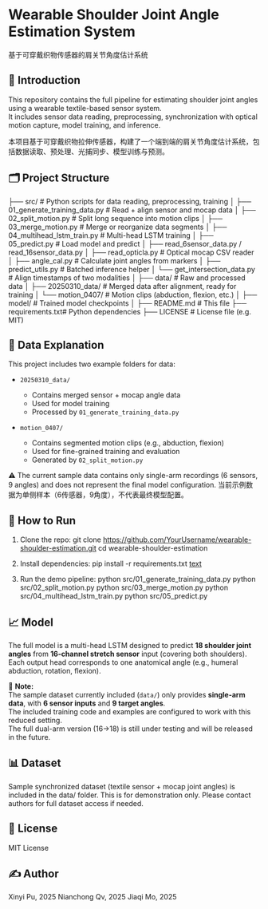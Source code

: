 # Wearable Shoulder Joint Angle Estimation System  
基于可穿戴织物传感器的肩关节角度估计系统

## 📌 Introduction  
This repository contains the full pipeline for estimating shoulder joint angles using a wearable textile-based sensor system.  
It includes sensor data reading, preprocessing, synchronization with optical motion capture, model training, and inference.  

本项目基于可穿戴织物拉伸传感器，构建了一个端到端的肩关节角度估计系统，包括数据读取、预处理、光捕同步、模型训练与预测。

## 🗂️ Project Structure

├── src/ # Python scripts for data reading, preprocessing, training
│ ├── 01_generate_training_data.py # Read + align sensor and mocap data
│ ├── 02_split_motion.py # Split long sequence into motion clips
│ ├── 03_merge_motion.py # Merge or reorganize data segments
│ ├── 04_multihead_lstm_train.py # Multi-head LSTM training
│ ├── 05_predict.py # Load model and predict
│ ├── read_6sensor_data.py / read_16sensor_data.py
│ ├── read_opticla.py # Optical mocap CSV reader
│ ├── angle_cal.py # Calculate joint angles from markers
│ ├── predict_utils.py # Batched inference helper
│ └── get_intersection_data.py # Align timestamps of two modalities
│
├── data/ # Raw and processed data
│ ├── 20250310_data/ # Merged data after alignment, ready for training
│ └── motion_0407/ # Motion clips (abduction, flexion, etc.)
│
├── model/ # Trained model checkpoints
│
├── README.md # This file
├── requirements.txt# Python dependencies
├── LICENSE # License file (e.g. MIT)


## 📁 Data Explanation

This project includes two example folders for data:

- `20250310_data/`  
  - Contains merged sensor + mocap angle data  
  - Used for model training  
  - Processed by `01_generate_training_data.py`

- `motion_0407/`  
  - Contains segmented motion clips (e.g., abduction, flexion)  
  - Used for fine-grained training and evaluation  
  - Generated by `02_split_motion.py`

⚠️ The current sample data contains only single-arm recordings (6 sensors, 9 angles) and does not represent the final model configuration.
    当前示例数据为单侧样本（6传感器，9角度），不代表最终模型配置。


## 🚀 How to Run
1. Clone the repo:
git clone https://github.com/YourUsername/wearable-shoulder-estimation.git
cd wearable-shoulder-estimation

2. Install dependencies:
pip install -r requirements.txt
[text](<../../../evaluation0807 (2)/evaluation0807/batch_data_process_pxy.py>)

3. Run the demo pipeline:
python src/01_generate_training_data.py
python src/02_split_motion.py
python src/03_merge_motion.py
python src/04_multihead_lstm_train.py
python src/05_predict.py

## 📈 Model

The full model is a multi-head LSTM designed to predict **18 shoulder joint angles** from **16-channel stretch sensor** input (covering both shoulders).  
Each output head corresponds to one anatomical angle (e.g., humeral abduction, rotation, flexion).

🔎 **Note:**  
The sample dataset currently included (`data/`) only provides **single-arm data**, with **6 sensor inputs** and **9 target angles**.  
The included training code and examples are configured to work with this reduced setting.  
The full dual-arm version (16→18) is still under testing and will be released in the future.


## 📊 Dataset
Sample synchronized dataset (textile sensor + mocap joint angles) is included in the data/ folder.
This is for demonstration only. Please contact authors for full dataset access if needed.

## 📄 License
MIT License

## ✍️ Author
Xinyi Pu, 2025
Nianchong Qv, 2025
Jiaqi Mo, 2025
